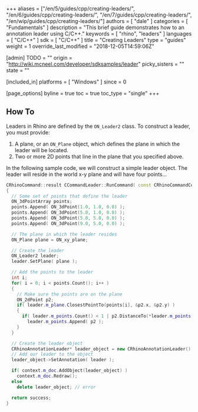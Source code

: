 +++
aliases = ["/en/5/guides/cpp/creating-leaders/", "/en/6/guides/cpp/creating-leaders/", "/en/7/guides/cpp/creating-leaders/", "/en/wip/guides/cpp/creating-leaders/"]
authors = [ "dale" ]
categories = [ "Fundamentals" ]
description = "This brief guide demonstrates how to an annotation leader using C/C++."
keywords = [ "rhino", "leaders" ]
languages = [ "C/C++" ]
sdk = [ "C/C++" ]
title = "Creating Leaders"
type = "guides"
weight = 1
override_last_modified = "2018-12-05T14:59:06Z"

[admin]
TODO = ""
origin = "http://wiki.mcneel.com/developer/sdksamples/leader"
picky_sisters = ""
state = ""

[included_in]
platforms = [ "Windows" ]
since = 0

[page_options]
byline = true
toc = true
toc_type = "single"
+++

 
## How To

Leaders in Rhino are defined by the `ON_Leader2` class.  To construct a leader, you must provide:

1. A plane, or an `ON_Plane` object, which defines the plane in which the leader will be located.
2. Two or more 2D points that line in the plane that you specified above.

In the following sample code, we will construct a simple leader object.  The leader will reside in the world x-y plane and will have four points...

```cpp
CRhinoCommand::result CCommandLeader::RunCommand( const CRhinoCommandContext& context )
{
  // Some set of points that define the leader
  ON_3dPointArray points;
  points.Append( ON_3dPoint(1.0, 1.0, 0.0) );
  points.Append( ON_3dPoint(5.0, 1.0, 0.0) );
  points.Append( ON_3dPoint(5.0, 5.0, 0.0) );
  points.Append( ON_3dPoint(9.0, 5.0, 0.0) );

  // The plane in which the leader resides
  ON_Plane plane = ON_xy_plane;

  // Create the leader
  ON_Leader2 leader;
  leader.SetPlane( plane );

  // Add the points to the leader
  int i;
  for( i = 0; i < points.Count(); i++ )
  {
    // Make sure the points are on the plane
    ON_2dPoint p2;
    if( leader.m_plane.ClosestPointTo(points[i], &p2.x, &p2.y) )
    {
      if( leader.m_points.Count() < 1 | p2.DistanceTo(*leader.m_points.Last()) > ON_SQRT_EPSILON )
        leader.m_points.Append( p2 );
    }
  }

  // Create the leader object
  CRhinoAnnotationLeader* leader_object = new CRhinoAnnotationLeader();
  // Add our leader to the object
  leader_object->SetAnnotation( leader );

  if( context.m_doc.AddObject(leader_object) )
    context.m_doc.Redraw();
  else
    delete leader_object; // error

  return success;
}
```
